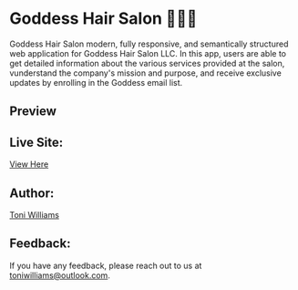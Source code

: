 # Goddess Hair Salon 💇🏾‍♀️


Goddess Hair Salon modern, fully responsive, and semantically structured web application for Goddess Hair Salon LLC. In this app, users are able to get detailed information about the various services provided at the salon, vunderstand the company's mission and purpose, and receive exclusive updates by enrolling in the Goddess email list.

## Preview

## Live Site:
[View Here](https://goddesshairsalon.netlify.app/)
 

## Author:
[Toni Williams](https://toniwilliams.netlify.app)

## Feedback:

If you have any feedback, please reach out to us at toniwilliams@outlook.com.
